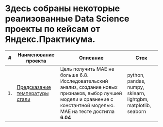# Здесь собраны некоторые реализованные Data Science проекты по кейсам от Яндекс.Практикума.


| #    | Наименование проекта                | Описание                                                     | Стек                                                         |
| ---- | ------------------------------------------------------------ | ------------------------------------------------------------ | ------------------------------------------------------------ |
| 1.   | [Предсказание температуры стали](https://github.com/egorgeravlad/yandex_practikum_DS/blob/main/%D0%9F%D1%80%D0%B5%D0%B4%D1%81%D0%BA%D0%B0%D0%B7%D0%B0%D0%BD%D0%B8%D0%B5%20%D1%82%D0%B5%D0%BC%D0%BF%D0%B5%D1%80%D0%B0%D1%82%D1%83%D1%80%D1%8B%20%D0%B4%D0%BB%D1%8F%20%C2%AB%D0%A2%D0%B0%D0%BA%20%D0%B7%D0%B0%D0%BA%D0%B0%D0%BB%D1%8F%D0%B5%D0%BC%20%D1%81%D1%82%D0%B0%D0%BB%D1%8C%C2%BB.ipynb) | Цель получить MAE не больше 6.8. Исследовательский анализ, создание новых признаков, выбор лучшей модели и сравнение с константной моделью. MAE на тесте достигла **6.04** | python, pandas, numpy, sklearn, lightgbm, matplotlib, seaborn       |
